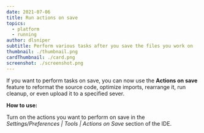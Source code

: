 ```yaml
---
date: 2021-07-06
title: Run actions on save
topics:
  - platform
  - running
author: dlsniper
subtitle: Perform various tasks after you save the files you work on
thumbnail: ./thumbnail.png
cardThumbnail: ./card.png
screenshot: ./screenshot.png
---
```


If you want to perform tasks on save, you can now use the **Actions on save** feature to reformat the source code, optimize imports, rearrange it, run cleanup, or even upload it to a specified sever.

**How to use:**

Turn on the actions you want to perform on save in the _Settings/Preferences | Tools | Actions on Save_ section of the IDE.
